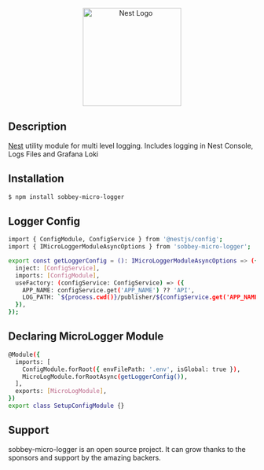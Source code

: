 <p align="center">
  <a href="https://nestjs.com/" target="blank"><img src="https://nestjs.com/img/logo-small.svg" width="200" alt="Nest Logo" /></a>
</p>

[circleci-image]: https://img.shields.io/circleci/build/github/nestjs/nest/master?token=abc123def456
[circleci-url]: https://circleci.com/gh/nestjs/nest

## Description

[Nest](https://github.com/nestjs/nest) utility module for multi level logging.
Includes logging in Nest Console, Logs Files and Grafana Loki

## Installation

```bash
$ npm install sobbey-micro-logger
```

## Logger Config

```bash
import { ConfigModule, ConfigService } from '@nestjs/config';
import { IMicroLoggerModuleAsyncOptions } from 'sobbey-micro-logger';

export const getLoggerConfig = (): IMicroLoggerModuleAsyncOptions => ({
  inject: [ConfigService],
  imports: [ConfigModule],
  useFactory: (configService: ConfigService) => ({
    APP_NAME: configService.get('APP_NAME') ?? 'API',
    LOG_PATH: `${process.cwd()}/publisher/${configService.get('APP_NAME')}`,
  }),
});

```

## Declaring MicroLogger Module

```bash
@Module({
  imports: [
    ConfigModule.forRoot({ envFilePath: '.env', isGlobal: true }),
    MicroLogModule.forRootAsync(getLoggerConfig()),
  ],
  exports: [MicroLogModule],
})
export class SetupConfigModule {}
```

## Support

sobbey-micro-logger is an open source project. It can grow thanks to the sponsors and support by the amazing backers.


